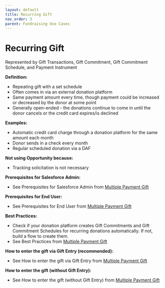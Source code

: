 ```yaml
---
layout: default
title: Recurring Gift
nav_order: 3
parent: Fundraising Use Cases
---
```


# Recurring Gift


Represented by Gift Transactions, Gift Commitment, Gift Commitment Schedule, and Payment Instrument

**Definition:**



* Repeating gift with a set schedule
* Often comes in via an external donation platform
* Same payment amount every time, though payment could be increased or decreased  by the donor at some point
* Generally open-ended - the donations continue to come in until the donor cancels or the credit card expires/is declined

**Examples:**



* Automatic credit card charge through a donation platform for the same amount each month
* Donor sends in a check every month
* Regular scheduled donation via a DAF

**Not using Opportunity because:**



* Tracking solicitation is not necessary

**Prerequisites for Salesforce Admin:**



* See Prerequisites for Salesforce Admin from [Multiple Payment Gift](use-cases-multiple-payment-gift.md)


**Prerequisites for End User:**



* See Prerequisites for End User from [Multiple Payment Gift](use-cases-multiple-payment-gift.md)
 

**Best Practices:**



* Check if your donation platform creates Gift Commitments and Gift Commitment Schedules for recurring donations automatically. If not, build a flow to create them.
* See Best Practices from [Multiple Payment Gift](use-cases-multiple-payment-gift.md)


**How to enter the gift via Gift Entry (recommended):**



* See How to enter the gift via Gift Entry from [Multiple Payment Gift](use-cases-multiple-payment-gift.md)


**How to enter the gift (without Gift Entry):**



* See How to enter the gift (without Gift Entry) from [Multiple Payment Gift](use-cases-multiple-payment-gift.md)

